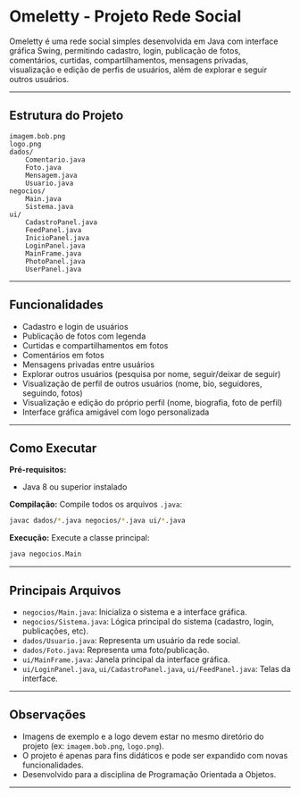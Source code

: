 # Omeletty - Projeto Rede Social

Omeletty é uma rede social simples desenvolvida em Java com interface gráfica Swing, permitindo cadastro, login, publicação de fotos, comentários, curtidas, compartilhamentos, mensagens privadas, visualização e edição de perfis de usuários, além de explorar e seguir outros usuários.

---

## Estrutura do Projeto

```
imagem.bob.png
logo.png
dados/
    Comentario.java
    Foto.java
    Mensagem.java
    Usuario.java
negocios/
    Main.java
    Sistema.java
ui/
    CadastroPanel.java
    FeedPanel.java
    InicioPanel.java
    LoginPanel.java
    MainFrame.java
    PhotoPanel.java
    UserPanel.java
```

---

## Funcionalidades

- Cadastro e login de usuários
- Publicação de fotos com legenda
- Curtidas e compartilhamentos em fotos
- Comentários em fotos
- Mensagens privadas entre usuários
- Explorar outros usuários (pesquisa por nome, seguir/deixar de seguir)
- Visualização de perfil de outros usuários (nome, bio, seguidores, seguindo, fotos)
- Visualização e edição do próprio perfil (nome, biografia, foto de perfil)
- Interface gráfica amigável com logo personalizada

---

## Como Executar

**Pré-requisitos:**
- Java 8 ou superior instalado

**Compilação:**
Compile todos os arquivos `.java`:
```sh
javac dados/*.java negocios/*.java ui/*.java
```

**Execução:**
Execute a classe principal:
```sh
java negocios.Main
```

---

## Principais Arquivos

- `negocios/Main.java`: Inicializa o sistema e a interface gráfica.
- `negocios/Sistema.java`: Lógica principal do sistema (cadastro, login, publicações, etc).
- `dados/Usuario.java`: Representa um usuário da rede social.
- `dados/Foto.java`: Representa uma foto/publicação.
- `ui/MainFrame.java`: Janela principal da interface gráfica.
- `ui/LoginPanel.java`, `ui/CadastroPanel.java`, `ui/FeedPanel.java`: Telas da interface.

---

## Observações

- Imagens de exemplo e a logo devem estar no mesmo diretório do projeto (ex: `imagem.bob.png`, `logo.png`).
- O projeto é apenas para fins didáticos e pode ser expandido com novas funcionalidades.
- Desenvolvido para a disciplina de Programação Orientada a Objetos.

---
